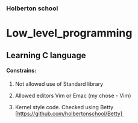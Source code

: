 ### Holberton school

# Low_level_programming



## Learning C language

#### Constrains:

1. Not allowed use of Standard library

2. Allowed editors Vim or Emac (my chose - Vim)

3. Kernel style code. Checked using  Betty [https://github.com/holbertonschool/Betty] 
